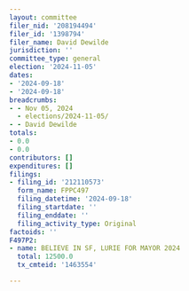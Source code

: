 ```yaml
---
layout: committee
filer_nid: '208194494'
filer_id: '1398794'
filer_name: David Dewilde
jurisdiction: ''
committee_type: general
election: '2024-11-05'
dates:
- '2024-09-18'
- '2024-09-18'
breadcrumbs:
- - Nov 05, 2024
  - elections/2024-11-05/
- - David Dewilde
totals:
- 0.0
- 0.0
contributors: []
expenditures: []
filings:
- filing_id: '212110573'
  form_name: FPPC497
  filing_datetime: '2024-09-18'
  filing_startdate: ''
  filing_enddate: ''
  filing_activity_type: Original
factoids: ''
F497P2:
- name: BELIEVE IN SF, LURIE FOR MAYOR 2024
  total: 12500.0
  tx_cmteid: '1463554'

---
```


